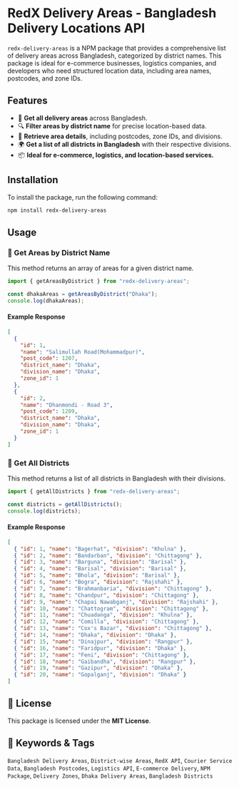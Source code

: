 # RedX Delivery Areas - Bangladesh Delivery Locations API

`redx-delivery-areas` is a NPM package that provides a comprehensive list of delivery areas across Bangladesh, categorized by district names. This package is ideal for e-commerce businesses, logistics companies, and developers who need structured location data, including area names, postcodes, and zone IDs.

## Features

- 🚀 **Get all delivery areas** across Bangladesh.
- 🔍 **Filter areas by district name** for precise location-based data.
- 📌 **Retrieve area details**, including postcodes, zone IDs, and divisions.
- 🌍 **Get a list of all districts in Bangladesh** with their respective divisions.
- 📦 **Ideal for e-commerce, logistics, and location-based services.**

## Installation

To install the package, run the following command:

```bash
npm install redx-delivery-areas
```

## Usage

### 🔹 Get Areas by District Name

This method returns an array of areas for a given district name.

```typescript
import { getAreasByDistrict } from "redx-delivery-areas";

const dhakaAreas = getAreasByDistrict("Dhaka");
console.log(dhakaAreas);
```

#### Example Response

```json
[
  {
    "id": 1,
    "name": "Salimullah Road(Mohammadpur)",
    "post_code": 1207,
    "district_name": "Dhaka",
    "division_name": "Dhaka",
    "zone_id": 1
  },
  {
    "id": 2,
    "name": "Dhanmondi - Road 3",
    "post_code": 1209,
    "district_name": "Dhaka",
    "division_name": "Dhaka",
    "zone_id": 1
  }
]
```

### 🔹 Get All Districts

This method returns a list of all districts in Bangladesh with their divisions.

```typescript
import { getAllDistricts } from "redx-delivery-areas";

const districts = getAllDistricts();
console.log(districts);
```

#### Example Response

```json
[
  { "id": 1, "name": "Bagerhat", "division": "Khulna" },
  { "id": 2, "name": "Bandarban", "division": "Chittagong" },
  { "id": 3, "name": "Barguna", "division": "Barisal" },
  { "id": 4, "name": "Barisal", "division": "Barisal" },
  { "id": 5, "name": "Bhola", "division": "Barisal" },
  { "id": 6, "name": "Bogra", "division": "Rajshahi" },
  { "id": 7, "name": "Brahmanbaria", "division": "Chittagong" },
  { "id": 8, "name": "Chandpur", "division": "Chittagong" },
  { "id": 9, "name": "Chapai Nawabganj", "division": "Rajshahi" },
  { "id": 10, "name": "Chattogram", "division": "Chittagong" },
  { "id": 11, "name": "Chuadanga", "division": "Khulna" },
  { "id": 12, "name": "Comilla", "division": "Chittagong" },
  { "id": 13, "name": "Cox's Bazar", "division": "Chittagong" },
  { "id": 14, "name": "Dhaka", "division": "Dhaka" },
  { "id": 15, "name": "Dinajpur", "division": "Rangpur" },
  { "id": 16, "name": "Faridpur", "division": "Dhaka" },
  { "id": 17, "name": "Feni", "division": "Chittagong" },
  { "id": 18, "name": "Gaibandha", "division": "Rangpur" },
  { "id": 19, "name": "Gazipur", "division": "Dhaka" },
  { "id": 20, "name": "Gopalganj", "division": "Dhaka" }
]
```

## 📜 License

This package is licensed under the **MIT License**.

## 🔗 Keywords & Tags

`Bangladesh Delivery Areas`, `District-wise Areas`, `RedX API`, `Courier Service Data`, `Bangladesh Postcodes`, `Logistics API`, `E-commerce Delivery`, `NPM Package`, `Delivery Zones`, `Dhaka Delivery Areas`, `Bangladesh Districts`
